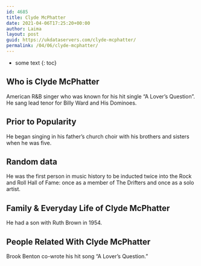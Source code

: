 ```yaml
---
id: 4685
title: Clyde McPhatter
date: 2021-04-06T17:25:20+00:00
author: Laima
layout: post
guid: https://ukdataservers.com/clyde-mcphatter/
permalink: /04/06/clyde-mcphatter/
---
```


* some text
{: toc}


## Who is Clyde McPhatter
                  
                  
                  
American R&B singer who was known for his hit single &#8220;A Lover&#8217;s Question&#8221;. He sang lead tenor for Billy Ward and His Dominoes.
                  
              
            
              
            
                
                
                
## Prior to Popularity
                  
                  
                  
He began singing in his father&#8217;s church choir with his brothers and sisters when he was five.
                  
              
            
              
            
                
                
                
## Random data
                  
                  
                  
He was the first person in music history to be inducted twice into the Rock and Roll Hall of Fame: once as a member of The Drifters and once as a solo artist.
                  
              
            
              
            
                
                
                
## Family & Everyday Life of Clyde McPhatter
                  
                  
                  
He had a son with Ruth Brown in 1954.
                  
              
            
              
            
                
                
                
## People Related With Clyde McPhatter
                  
                  
                  
Brook Benton co-wrote his hit song &#8220;A Lover&#8217;s Question.&#8221;
                  
              
            
              
            
                
              
            
              
              
            
            
              
            
          
          
          